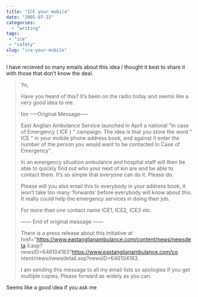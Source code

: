 ```yaml
---
title: "ICE your mobile"
date: "2005-07-15"
categories: 
  - "writing"
tags:
 - "ice"
 - "safety"
slug: "ice-your-mobile"
---
```


I have recieved so many emails about this idea I thought it best to share it with those that don’t know the deal.

> Yo,
> 
> Have you heard of this? It’s been on the radio today and seems like a very good idea to me.
> 
> tim —–Original Message—–
> 
> East Anglian Ambulance Service launched in April a national "In case of Emergency ( ICE ) " campaign. The idea is that you store the word " ICE " in your mobile phone address book, and against it enter the number of the person you would want to be contacted In Case of Emergency".
> 
> In an emergency situation ambulance and hospital staff will then be able to quickly find out who your next of kin are and be able to contact them. It’s so simple that everyone can do it. Please do.
> 
> Please will you also email this to everybody in your address book, it won’t take too many ‘forwards’ before everybody will know about this. It really could help the emergency services in doing their job.
> 
> For more than one contact name ICE1, ICE2, ICE3 etc.
> 
> —— End of original message ——
> 
> There is a press release about this initiative at href="https://www.eastanglianambulance.com/content/news/newsdeta il.asp?newsID=646104183"https://www.eastanglianambulance.com/co ntent/news/newsdetail.asp?newsID=646104183.
> 
> I am sending this message to all my email lists so apologies if you get multiple copies. Please forward as widely as you can.

Seems like a good idea if you ask me
